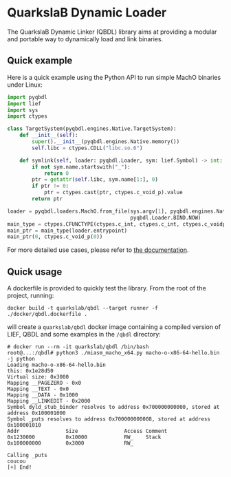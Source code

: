 # QuarkslaB Dynamic Loader

The QuarkslaB Dynamic Linker (QBDL) library aims at providing a modular and
portable way to dynamically load and link binaries.

## Quick example

Here is a quick example using the Python API to run simple MachO binaries under
Linux:

```python
import pyqbdl
import lief
import sys
import ctypes

class TargetSystem(pyqbdl.engines.Native.TargetSystem):
    def __init__(self):
        super().__init__(pyqbdl.engines.Native.memory())
        self.libc = ctypes.CDLL("libc.so.6")

    def symlink(self, loader: pyqbdl.Loader, sym: lief.Symbol) -> int:
        if not sym.name.startswith("_"):
            return 0
        ptr = getattr(self.libc, sym.name[1:], 0)
        if ptr != 0:
            ptr = ctypes.cast(ptr, ctypes.c_void_p).value
        return ptr

loader = pyqbdl.loaders.MachO.from_file(sys.argv[1], pyqbdl.engines.Native.arch(), TargetSystem(),
                                        pyqbdl.Loader.BIND.NOW)
main_type = ctypes.CFUNCTYPE(ctypes.c_int, ctypes.c_int, ctypes.c_voidp)
main_ptr = main_type(loader.entrypoint)
main_ptr(0, ctypes.c_void_p(0))
```

For more detailed use cases, please refer to [the documentation](docs/use_cases.rst).

## Quick usage

A dockerfile is provided to quickly test the library. From the root of the
project, running:

```
docker build -t quarkslab/qbdl --target runner -f ./docker/qbdl.dockerfile .
```

will create a ``quarkslab/qbdl`` docker image containing a compiled version of
LIEF, QBDL and some examples in the `/qbdl` directory:

```
# docker run --rm -it quarkslab/qbdl /bin/bash
root@...:/qbdl# python3 ./miasm_macho_x64.py macho-o-x86-64-hello.bin -j python
Loading macho-o-x86-64-hello.bin
this: 0x1e28d50
Virtual size: 0x3000
Mapping __PAGEZERO - 0x0
Mapping __TEXT - 0x0
Mapping __DATA - 0x1000
Mapping __LINKEDIT - 0x2000
Symbol dyld_stub_binder resolves to address 0x700000000000, stored at address 0x100001000
Symbol _puts resolves to address 0x700000000008, stored at address 0x100001010
Addr               Size               Access Comment
0x1230000          0x10000            RW_    Stack
0x100000000        0x3000             RW_    

Calling _puts
coucou
[+] End!
```
